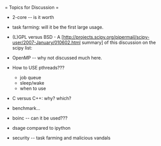 = Topics for Discussion =

 * 2-core -- is it worth
 
 * task farming: will it be the first large usage.

 * (L)GPL versus BSD - A [http://projects.scipy.org/pipermail/scipy-user/2007-January/010602.html summary] of this discussion on the scipy list:


 * OpenMP -- why not discussed much here. 

 * How to USE pthreads???
     - job queue
     - sleep/wake
     - when to use

 * C versus C++: why? which?

 * benchmark...
 
 * boinc -- can it be used???

 * dsage compared to ipython

 * security -- task farming and malicious vandals
